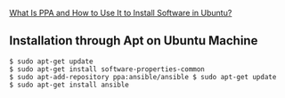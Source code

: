 [What Is PPA and How to Use It to Install Software in Ubuntu?](https://operavps.com/docs/what-is-ppa/#:~:text=PPA%20stands%20for%20%E2%80%9CPersonal%20Package,in%20official%20operating%20system%20repositories.)  
## Installation through Apt on Ubuntu Machine
```
$ sudo apt-get update 
$ sudo apt-get install software-properties-common 
$ sudo apt-add-repository ppa:ansible/ansible $ sudo apt-get update 
$ sudo apt-get install ansible
```

